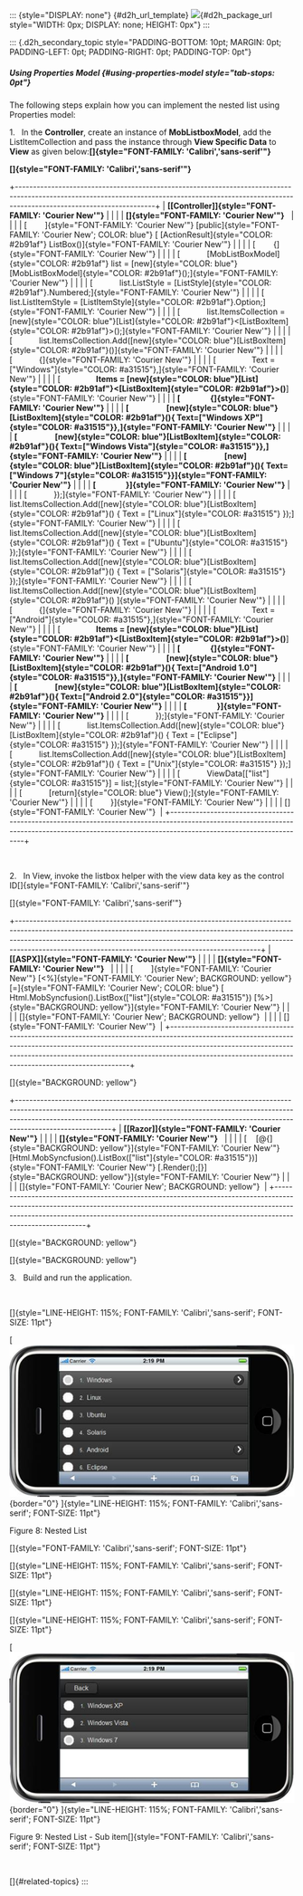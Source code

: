 ::: {style="DISPLAY: none"}
[](ms-xhelp:///?Id=d2h_url_template){#d2h_url_template} ![](!package_url!){#d2h_package_url style="WIDTH: 0px; DISPLAY: none; HEIGHT: 0px"}
:::

::: {.d2h_secondary_topic style="PADDING-BOTTOM: 10pt; MARGIN: 0pt; PADDING-LEFT: 0pt; PADDING-RIGHT: 0pt; PADDING-TOP: 0pt"}
##### Using Properties Model {#using-properties-model style="tab-stops: 0pt"}

The following steps explain how you can implement the nested list using Properties model:

1.   In the **Controller**, create an instance of **MobListboxModel**, add the ListItemCollection and pass the instance through **View Specific Data** to **View** as given below:**[]{style="FONT-FAMILY: 'Calibri','sans-serif'"}**

**[]{style="FONT-FAMILY: 'Calibri','sans-serif'"}**  

+--------------------------------------------------------------------------------------------------------------------------------------------------------------------------------------------------+
| **[\[Controller\]]{style="FONT-FAMILY: 'Courier New'"}**                                                                                                                                         |
|                                                                                                                                                                                                  |
| **[]{style="FONT-FAMILY: 'Courier New'"}**                                                                                                                                                       |
|                                                                                                                                                                                                  |
| [        ]{style="FONT-FAMILY: 'Courier New'"} [public]{style="FONT-FAMILY: 'Courier New'; COLOR: blue"} [ [ActionResult]{style="COLOR: #2b91af"} ListBox()]{style="FONT-FAMILY: 'Courier New'"} |
|                                                                                                                                                                                                  |
| [        {]{style="FONT-FAMILY: 'Courier New'"}                                                                                                                                                  |
|                                                                                                                                                                                                  |
| [            [MobListBoxModel]{style="COLOR: #2b91af"} list = [new]{style="COLOR: blue"}[MobListBoxModel]{style="COLOR: #2b91af"}();]{style="FONT-FAMILY: 'Courier New'"}                        |
|                                                                                                                                                                                                  |
| [            list.ListStyle = [ListStyle]{style="COLOR: #2b91af"}.Numbered;]{style="FONT-FAMILY: 'Courier New'"}                                                                                 |
|                                                                                                                                                                                                  |
| [            list.ListItemStyle = [ListItemStyle]{style="COLOR: #2b91af"}.Option;]{style="FONT-FAMILY: 'Courier New'"}                                                                           |
|                                                                                                                                                                                                  |
| [            list.ItemsCollection = [new]{style="COLOR: blue"}[List]{style="COLOR: #2b91af"}\<[ListBoxItem]{style="COLOR: #2b91af"}\>();]{style="FONT-FAMILY: 'Courier New'"}                    |
|                                                                                                                                                                                                  |
| [            list.ItemsCollection.Add([new]{style="COLOR: blue"}[ListBoxItem]{style="COLOR: #2b91af"}()]{style="FONT-FAMILY: 'Courier New'"}                                                     |
|                                                                                                                                                                                                  |
| [            {]{style="FONT-FAMILY: 'Courier New'"}                                                                                                                                              |
|                                                                                                                                                                                                  |
| [                Text = [\"Windows\"]{style="COLOR: #a31515"},]{style="FONT-FAMILY: 'Courier New'"}                                                                                              |
|                                                                                                                                                                                                  |
| [                **Items = [new]{style="COLOR: blue"}[List]{style="COLOR: #2b91af"}\<[ListBoxItem]{style="COLOR: #2b91af"}\>()**]{style="FONT-FAMILY: 'Courier New'"}                            |
|                                                                                                                                                                                                  |
| **[                {]{style="FONT-FAMILY: 'Courier New'"}**                                                                                                                                      |
|                                                                                                                                                                                                  |
| **[                    [new]{style="COLOR: blue"}[ListBoxItem]{style="COLOR: #2b91af"}(){ Text=[\"Windows XP\"]{style="COLOR: #a31515"}},]{style="FONT-FAMILY: 'Courier New'"}**                 |
|                                                                                                                                                                                                  |
| **[                    [new]{style="COLOR: blue"}[ListBoxItem]{style="COLOR: #2b91af"}(){ Text=[\"Windows Vista\"]{style="COLOR: #a31515"}},]{style="FONT-FAMILY: 'Courier New'"}**              |
|                                                                                                                                                                                                  |
| **[                    [new]{style="COLOR: blue"}[ListBoxItem]{style="COLOR: #2b91af"}(){ Text=[\"Windows 7\"]{style="COLOR: #a31515"}}]{style="FONT-FAMILY: 'Courier New'"}**                   |
|                                                                                                                                                                                                  |
| **[                }]{style="FONT-FAMILY: 'Courier New'"}**                                                                                                                                      |
|                                                                                                                                                                                                  |
| [            });]{style="FONT-FAMILY: 'Courier New'"}                                                                                                                                            |
|                                                                                                                                                                                                  |
| [            list.ItemsCollection.Add([new]{style="COLOR: blue"}[ListBoxItem]{style="COLOR: #2b91af"}() { Text = [\"Linux\"]{style="COLOR: #a31515"} });]{style="FONT-FAMILY: 'Courier New'"}    |
|                                                                                                                                                                                                  |
| [            list.ItemsCollection.Add([new]{style="COLOR: blue"}[ListBoxItem]{style="COLOR: #2b91af"}() { Text = [\"Ubuntu\"]{style="COLOR: #a31515"} });]{style="FONT-FAMILY: 'Courier New'"}   |
|                                                                                                                                                                                                  |
| [            list.ItemsCollection.Add([new]{style="COLOR: blue"}[ListBoxItem]{style="COLOR: #2b91af"}() { Text = [\"Solaris\"]{style="COLOR: #a31515"} });]{style="FONT-FAMILY: 'Courier New'"}  |
|                                                                                                                                                                                                  |
| [            list.ItemsCollection.Add([new]{style="COLOR: blue"}[ListBoxItem]{style="COLOR: #2b91af"}() ]{style="FONT-FAMILY: 'Courier New'"}                                                    |
|                                                                                                                                                                                                  |
| [            {]{style="FONT-FAMILY: 'Courier New'"}                                                                                                                                              |
|                                                                                                                                                                                                  |
| [                Text = [\"Android\"]{style="COLOR: #a31515"},]{style="FONT-FAMILY: 'Courier New'"}                                                                                              |
|                                                                                                                                                                                                  |
| [                **Items = [new]{style="COLOR: blue"}[List]{style="COLOR: #2b91af"}\<[ListBoxItem]{style="COLOR: #2b91af"}\>()**]{style="FONT-FAMILY: 'Courier New'"}                            |
|                                                                                                                                                                                                  |
| **[                {]{style="FONT-FAMILY: 'Courier New'"}**                                                                                                                                      |
|                                                                                                                                                                                                  |
| **[                    [new]{style="COLOR: blue"}[ListBoxItem]{style="COLOR: #2b91af"}(){ Text=[\"Android 1.0\"]{style="COLOR: #a31515"}},]{style="FONT-FAMILY: 'Courier New'"}**                |
|                                                                                                                                                                                                  |
| **[                    [new]{style="COLOR: blue"}[ListBoxItem]{style="COLOR: #2b91af"}(){ Text=[\"Android 2.0\"]{style="COLOR: #a31515"}}]{style="FONT-FAMILY: 'Courier New'"}**                 |
|                                                                                                                                                                                                  |
| **[                }]{style="FONT-FAMILY: 'Courier New'"}**                                                                                                                                      |
|                                                                                                                                                                                                  |
| [            });]{style="FONT-FAMILY: 'Courier New'"}                                                                                                                                            |
|                                                                                                                                                                                                  |
| [            list.ItemsCollection.Add([new]{style="COLOR: blue"}[ListBoxItem]{style="COLOR: #2b91af"}() { Text = [\"Eclipse\"]{style="COLOR: #a31515"} });]{style="FONT-FAMILY: 'Courier New'"}  |
|                                                                                                                                                                                                  |
| [            list.ItemsCollection.Add([new]{style="COLOR: blue"}[ListBoxItem]{style="COLOR: #2b91af"}() { Text = [\"Unix\"]{style="COLOR: #a31515"} });]{style="FONT-FAMILY: 'Courier New'"}     |
|                                                                                                                                                                                                  |
| [            ViewData\[[\"list\"]{style="COLOR: #a31515"}\] = list;]{style="FONT-FAMILY: 'Courier New'"}                                                                                         |
|                                                                                                                                                                                                  |
| [            [return]{style="COLOR: blue"} View();]{style="FONT-FAMILY: 'Courier New'"}                                                                                                          |
|                                                                                                                                                                                                  |
| [        }]{style="FONT-FAMILY: 'Courier New'"}                                                                                                                                                  |
|                                                                                                                                                                                                  |
| []{style="FONT-FAMILY: 'Courier New'"}                                                                                                                                                           |
+--------------------------------------------------------------------------------------------------------------------------------------------------------------------------------------------------+

 

2.   In View, invoke the listbox helper with the view data key as the control ID[]{style="FONT-FAMILY: 'Calibri','sans-serif'"}

[]{style="FONT-FAMILY: 'Calibri','sans-serif'"} 

+-------------------------------------------------------------------------------------------------------------------------------------------------------------------------------------------------------------------------------------------------------------------------------------------------------------+
| **[\[ASPX\]]{style="FONT-FAMILY: 'Courier New'"}**                                                                                                                                                                                                                                                          |
|                                                                                                                                                                                                                                                                                                             |
| **[]{style="FONT-FAMILY: 'Courier New'"}**                                                                                                                                                                                                                                                                  |
|                                                                                                                                                                                                                                                                                                             |
| [        ]{style="FONT-FAMILY: 'Courier New'"} [\<%]{style="FONT-FAMILY: 'Courier New'; BACKGROUND: yellow"} [=]{style="FONT-FAMILY: 'Courier New'; COLOR: blue"} [ Html.MobSyncfusion().ListBox([\"list\"]{style="COLOR: #a31515"}) [%\>]{style="BACKGROUND: yellow"}]{style="FONT-FAMILY: 'Courier New'"} |
|                                                                                                                                                                                                                                                                                                             |
| []{style="FONT-FAMILY: 'Courier New'; BACKGROUND: yellow"}                                                                                                                                                                                                                                                  |
|                                                                                                                                                                                                                                                                                                             |
| []{style="FONT-FAMILY: 'Courier New'"}                                                                                                                                                                                                                                                                      |
+-------------------------------------------------------------------------------------------------------------------------------------------------------------------------------------------------------------------------------------------------------------------------------------------------------------+

[]{style="BACKGROUND: yellow"} 

+--------------------------------------------------------------------------------------------------------------------------------------------------------------------------------------------------------------------------------------------------------------------+
| **[\[Razor\]]{style="FONT-FAMILY: 'Courier New'"}**                                                                                                                                                                                                                |
|                                                                                                                                                                                                                                                                    |
| **[]{style="FONT-FAMILY: 'Courier New'"}**                                                                                                                                                                                                                         |
|                                                                                                                                                                                                                                                                    |
| [    [\@{]{style="BACKGROUND: yellow"}]{style="FONT-FAMILY: 'Courier New'"} [Html.MobSyncfusion().ListBox([\"list\"]{style="COLOR: #a31515"})]{style="FONT-FAMILY: 'Courier New'"} [.Render();[}]{style="BACKGROUND: yellow"}]{style="FONT-FAMILY: 'Courier New'"} |
|                                                                                                                                                                                                                                                                    |
| []{style="FONT-FAMILY: 'Courier New'; BACKGROUND: yellow"}                                                                                                                                                                                                         |
+--------------------------------------------------------------------------------------------------------------------------------------------------------------------------------------------------------------------------------------------------------------------+

[]{style="BACKGROUND: yellow"} 

[]{style="BACKGROUND: yellow"} 

3.   Build and run the application.

 

[]{style="LINE-HEIGHT: 115%; FONT-FAMILY: 'Calibri','sans-serif'; FONT-SIZE: 11pt"} 

[ ![Description: C:\\Users\\krishnarajd\\Desktop\\neslist.png](ImagesExt/image103_132.jpg){border="0"} ]{style="LINE-HEIGHT: 115%; FONT-FAMILY: 'Calibri','sans-serif'; FONT-SIZE: 11pt"}

Figure 8: Nested List

[]{style="FONT-FAMILY: 'Calibri','sans-serif'; FONT-SIZE: 11pt"} 

[]{style="LINE-HEIGHT: 115%; FONT-FAMILY: 'Calibri','sans-serif'; FONT-SIZE: 11pt"} 

[]{style="LINE-HEIGHT: 115%; FONT-FAMILY: 'Calibri','sans-serif'; FONT-SIZE: 11pt"} 

[]{style="LINE-HEIGHT: 115%; FONT-FAMILY: 'Calibri','sans-serif'; FONT-SIZE: 11pt"} 

[ ![Description: C:\\Users\\krishnarajd\\Desktop\\chlst.png](ImagesExt/image103_133.jpg){border="0"} ]{style="LINE-HEIGHT: 115%; FONT-FAMILY: 'Calibri','sans-serif'; FONT-SIZE: 11pt"}

Figure 9: Nested List - Sub item[]{style="FONT-FAMILY: 'Calibri','sans-serif'; FONT-SIZE: 11pt"}

 

[]{#related-topics}
:::
